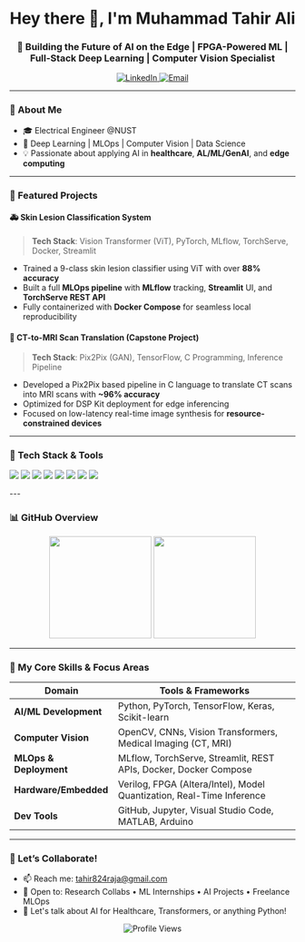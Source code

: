 <h1 align="center">Hey there 👋, I'm Muhammad Tahir Ali</h1>
<h3 align="center">🚀 Building the Future of AI on the Edge | FPGA-Powered ML | Full-Stack Deep Learning | Computer Vision Specialist</h3>

<p align="center">
  <a href="https://www.linkedin.com/in/muhammad-tahir-ali-b6256920a/" target="_blank">
    <img src="https://img.shields.io/badge/LinkedIn-blue?style=for-the-badge&logo=linkedin&logoColor=white" alt="LinkedIn"/>
  </a>
  <a href="mailto:tahir824raja@gmail.com">
    <img src="https://img.shields.io/badge/Gmail-D14836?style=for-the-badge&logo=gmail&logoColor=white" alt="Email"/>
  </a>
</p>

---

### 🧠 About Me

- 🎓 Electrical Engineer @NUST 
- 🧠 Deep Learning | MLOps | Computer Vision | Data Science
- 💡 Passionate about applying AI in **healthcare**, **AL/ML/GenAI**, and **edge computing**

---

### 🔭 Featured Projects

#### 🚑 Skin Lesion Classification System 
> **Tech Stack**: Vision Transformer (ViT), PyTorch, MLflow, TorchServe, Docker, Streamlit  
- Trained a 9-class skin lesion classifier using ViT with over **88% accuracy**
- Built a full **MLOps pipeline** with **MLflow** tracking, **Streamlit** UI, and **TorchServe REST API**
- Fully containerized with **Docker Compose** for seamless local reproducibility  

#### 🧠 CT-to-MRI Scan Translation (Capstone Project)
> **Tech Stack**: Pix2Pix (GAN), TensorFlow, C Programming, Inference Pipeline  
- Developed a Pix2Pix based pipeline in C language to translate CT scans into MRI scans with **~96% accuracy**  
- Optimized for DSP Kit deployment for edge inferencing  
- Focused on low-latency real-time image synthesis for **resource-constrained devices**

---

### 🧠 Tech Stack & Tools

<p align="left">
  <img src="https://img.shields.io/badge/Python-3776AB?style=for-the-badge&logo=python&logoColor=white"/>
  <img src="https://img.shields.io/badge/TensorFlow-FF6F00?style=for-the-badge&logo=tensorflow&logoColor=white"/>
  <img src="https://img.shields.io/badge/Keras-D00000?style=for-the-badge&logo=keras&logoColor=white"/>
  <img src="https://img.shields.io/badge/OpenCV-27338e?style=for-the-badge&logo=opencv&logoColor=white"/>
  <img src="https://img.shields.io/badge/Verilog-008080?style=for-the-badge"/>
  <img src="https://img.shields.io/badge/FPGA-Altera-blue?style=for-the-badge"/>
  <img src="https://img.shields.io/badge/MATLAB-0076A8?style=for-the-badge&logo=mathworks&logoColor=white"/>
  <img src="https://img.shields.io/badge/GitHub-181717?style=for-the-badge&logo=github&logoColor=white"/>
</p>
---

### 📊 GitHub Overview

<p align="center">
  <img src="https://github-readme-stats.vercel.app/api?username=Muhammad-Tahir-Ali&show_icons=true&theme=tokyonight&count_private=true&hide=prs,issues" height="180" />
  <img src="https://github-readme-stats.vercel.app/api/top-langs/?username=Muhammad-Tahir-Ali&layout=compact&theme=tokyonight&hide=javascript,html,css" height="180"/>
</p>

---

### 🧠 My Core Skills & Focus Areas

| Domain                  | Tools & Frameworks                                                                 |
|------------------------|-------------------------------------------------------------------------------------|
| **AI/ML Development**  | Python, PyTorch, TensorFlow, Keras, Scikit-learn                                   |
| **Computer Vision**     | OpenCV, CNNs, Vision Transformers, Medical Imaging (CT, MRI)                       |
| **MLOps & Deployment** | MLflow, TorchServe, Streamlit, REST APIs, Docker, Docker Compose                   |
| **Hardware/Embedded**  | Verilog, FPGA (Altera/Intel), Model Quantization, Real-Time Inference              |
| **Dev Tools**          | GitHub, Jupyter, Visual Studio Code, MATLAB, Arduino                               |

---


### 🤝 Let’s Collaborate!

- 📫 Reach me: tahir824raja@gmail.com  
- 💼 Open to: Research Collabs • ML Internships • AI Projects • Freelance MLOps  
- 💬 Let's talk about AI for Healthcare, Transformers, or anything Python!

<p align="center">
  <img src="https://komarev.com/ghpvc/?username=Muhammad-Tahir-Ali&label=Profile%20Views&color=blue&style=flat-square" alt="Profile Views"/>
</p>
